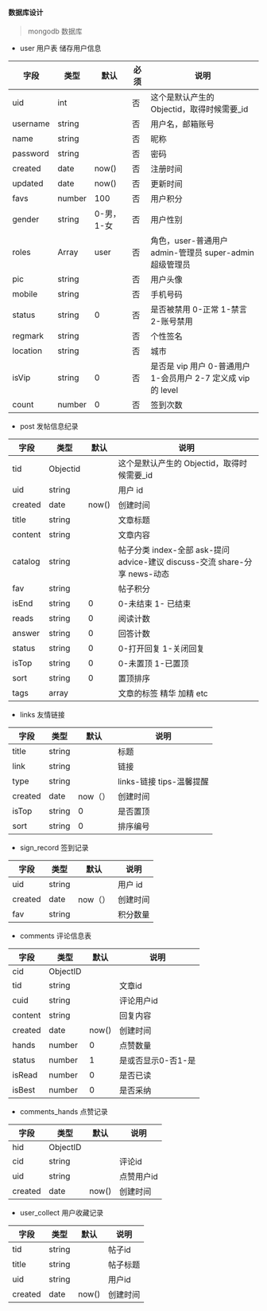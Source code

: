 #### 数据库设计

> mongodb 数据库

- user 用户表 储存用户信息

| 字段     | 类型   | 默认       | 必须 | 说明                                                          |
| -------- | ------ | ---------- | ---- | ------------------------------------------------------------- |
| uid      | int    |            | 否   | 这个是默认产生的 Objectid，取得时候需要\_id                   |
| username | string |            | 否   | 用户名，邮箱账号                                              |
| name     | string |            | 否   | 昵称                                                          |
| password | string |            | 否   | 密码                                                          |
| created  | date   | now()      | 否   | 注册时间                                                      |
| updated  | date   | now()      | 否   | 更新时间                                                      |
| favs     | number | 100        | 否   | 用户积分                                                      |
| gender   | string | 0-男，1-女 | 否   | 用户性别                                                      |
| roles    | Array  | user       | 否   | 角色，user-普通用户 admin-管理员 super-admin 超级管理员       |
| pic      | string |            | 否   | 用户头像                                                      |
| mobile   | string |            | 否   | 手机号码                                                      |
| status   | string | 0          | 否   | 是否被禁用 0-正常 1-禁言 2-账号禁用                           |
| regmark  | string |            | 否   | 个性签名                                                      |
| location | string |            | 否   | 城市                                                          |
| isVip    | string | 0          | 否   | 是否是 vip 用户 0-普通用户 1-会员用户 2-7 定义成 vip 的 level |
| count    | number | 0          | 否   | 签到次数                                                      |

- post 发帖信息纪录

| 字段    | 类型     | 默认  | 说明                                                                       |
| ------- | -------- | ----- | -------------------------------------------------------------------------- |
| tid     | Objectid |       | 这个是默认产生的 Objectid，取得时候需要\_id                                |
| uid     | string   |       | 用户 id                                                                    |
| created | date     | now() | 创建时间                                                                   |
| title   | string   |       | 文章标题                                                                   |
| content | string   |       | 文章内容                                                                   |
| catalog | string   |       | 帖子分类 index-全部 ask-提问 advice-建议 discuss-交流 share-分享 news-动态 |
| fav     | string   |       | 帖子积分                                                                   |
| isEnd   | string   | 0     | 0-未结束 1- 已结束                                                         |
| reads   | string   | 0     | 阅读计数                                                                   |
| answer  | string   | 0     | 回答计数                                                                   |
| status  | string   | 0     | 0-打开回复 1-关闭回复                                                      |
| isTop   | string   | 0     | 0-未置顶 1-已置顶                                                          |
| sort    | string   | 0     | 置顶排序                                                                   |
| tags    | array    |       | 文章的标签 精华 加精 etc                                                   |

- links 友情链接

| 字段    | 类型   | 默认    | 说明                     |
| ------- | ------ | ------- | ------------------------ |
| title   | string |         | 标题                     |
| link    | string |         | 链接                     |
| type    | string |         | links-链接 tips-温馨提醒 |
| created | date   | now（） | 创建时间                 |
| isTop   | string | 0       | 是否置顶                 |
| sort    | string | 0       | 排序编号                 |

- sign_record 签到记录

| 字段    | 类型   | 默认    | 说明     |
| ------- | ------ | ------- | -------- |
| uid     | string |         | 用户 id  |
| created | date   | now（） | 创建时间 |
| fav     | string |         | 积分数量 |

- comments 评论信息表

| 字段    | 类型     | 默认  | 说明               |
| ------- | -------- | ----- | ------------------ |
| cid     | ObjectID |       |                    |
| tid     | string   |       | 文章id             |
| cuid    | string   |       | 评论用户id         |
| content | string   |       | 回复内容           |
| created | date     | now() | 创建时间           |
| hands   | number   | 0     | 点赞数量           |
| status  | number   | 1     | 是或否显示0-否1-是 |
| isRead  | number   | 0     | 是否已读           |
| isBest  | number   | 0     | 是否采纳           |


- comments_hands 点赞记录
 
 | 字段    | 类型     | 默认  | 说明       |
 | ------- | -------- | ----- | ---------- |
 | hid     | ObjectID |       |            |
 | cid     | string   |       | 评论id     |
 | uid     | string   |       | 点赞用户id |
 | created | date     | now() | 创建时间   |


 - user_collect 用户收藏记录
 
 | 字段    | 类型   | 默认  | 说明     |
 | ------- | ------ | ----- | -------- |
 | tid     | string |       | 帖子id   |
 | title   | string |       | 帖子标题 |
 | uid     | string |       | 用户id   |
 | created | date   | now() | 创建时间 |
